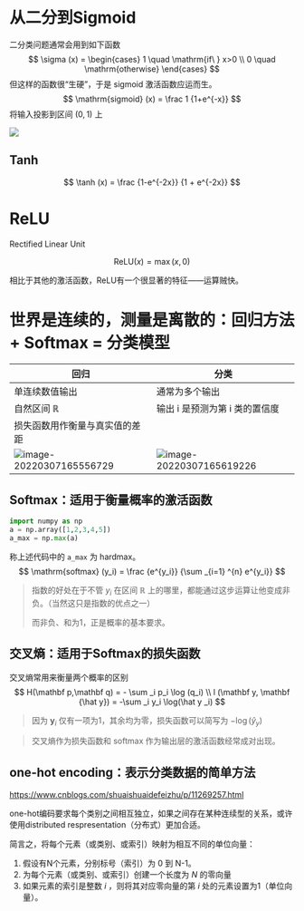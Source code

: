 

# 从二分到Sigmoid

二分类问题通常会用到如下函数
$$
\sigma (x) = 
\begin{cases}
1 \quad \mathrm{if\ } x>0 \\
0 \quad \mathrm{otherwise}
\end{cases}
$$
但这样的函数很“生硬”，于是 sigmoid 激活函数应运而生。
$$
\mathrm{sigmoid} (x) = \frac 1 {1+e^{-x}}
$$
将输入投影到区间 $(0,1)$ 上

![](C:/Users/Five/Desktop/note/img/sigmoid.jpg)



## Tanh

$$
\tanh (x) = \frac {1-e^{-2x}} {1 + e^{-2x}}
$$



# ReLU

Rectified Linear Unit

$$
\mathrm {ReLU} (x) = \max (x,0)
$$




相比于其他的激活函数，ReLU有一个很显著的特征——运算贼快。



# 世界是连续的，测量是离散的：回归方法 + Softmax = 分类模型

| 回归                                                         | 分类                                                         |
| ------------------------------------------------------------ | ------------------------------------------------------------ |
| 单连续数值输出                                               | 通常为多个输出                                               |
| 自然区间 $\mathbb R$                                         | 输出 i 是预测为第 i 类的置信度                               |
| 损失函数用作衡量与真实值的差距                               |                                                              |
| ![image-20220307165556729](C:\Users\Five\Desktop\note\img\image-20220307165556729.png) | ![image-20220307165619226](C:\Users\Five\Desktop\note\img\image-20220307165619226.png) |



## Softmax：适用于衡量概率的激活函数

```python
import numpy as np
a = np.array([1,2,3,4,5])
a_max = np.max(a)
```

称上述代码中的 `a_max` 为 hardmax。
$$
\mathrm{softmax} (y_i) = \frac {e^{y_i}} {\sum _{i=1} ^{n} e^{y_i}}
$$

> 指数的好处在于不管 $y_i$ 在区间 $\mathbb R$  上的哪里，都能通过这步运算让他变成非负。（当然这只是指数的优点之一）
>
> 而非负、和为1，正是概率的基本要求。





## 交叉熵：适用于Softmax的损失函数

交叉熵常用来衡量两个概率的区别
$$
H(\mathbf  p,\mathbf q) =  - \sum _i p_i \log (q_i) \\
l (\mathbf y, \mathbf {\hat y}) = -\sum _i y_i \log(\hat y _i) 
$$

> 因为 $\mathbf y_i$ 仅有一项为1，其余均为零，损失函数可以简写为 $-\log (\hat y _y)$

> 交叉熵作为损失函数和 softmax 作为输出层的激活函数经常成对出现。



## one-hot encoding：表示分类数据的简单方法

https://www.cnblogs.com/shuaishuaidefeizhu/p/11269257.html

one-hot编码要求每个类别之间相互独立，如果之间存在某种连续型的关系，或许使用distributed respresentation（分布式）更加合适。





简言之，将每个元素（或类别、或索引）映射为相互不同的单位向量：

1. 假设有N个元素，分别标号（索引）为 0 到 N-1。
2. 为每个元素（或类别、或索引）创建⼀个⻓度为 $N$ 的零向量
3. 如果元素的索引是整数 $i$ ，则将其对应零向量的第 $i$ 处的元素设置为1（单位向量）。



